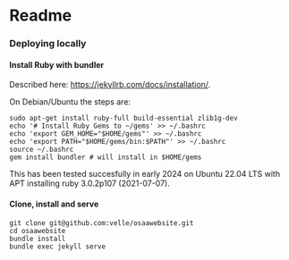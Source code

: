 # Readme

### Deploying locally

#### Install Ruby with bundler

Described here: https://jekyllrb.com/docs/installation/.

On Debian/Ubuntu the steps are:

    sudo apt-get install ruby-full build-essential zlib1g-dev
    echo '# Install Ruby Gems to ~/gems' >> ~/.bashrc
    echo 'export GEM_HOME="$HOME/gems"' >> ~/.bashrc
    echo 'export PATH="$HOME/gems/bin:$PATH"' >> ~/.bashrc
    source ~/.bashrc
    gem install bundler # will install in $HOME/gems

This has been tested succesfully in early 2024 on Ubuntu 22.04 LTS with APT installing ruby 3.0.2p107 (2021-07-07).

#### Clone, install  and serve

    git clone git@github.com:velle/osaawebsite.git
    cd osaawebsite
    bundle install
    bundle exec jekyll serve

